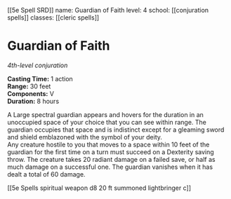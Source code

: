 [[5e Spell SRD]]
name: Guardian of Faith
level: 4
school: [[conjuration spells]]
classes: [[cleric spells]]

# Guardian of Faith 
_4th-level conjuration_ 

**Casting Time:** 1 action    
**Range:** 30 feet    
**Components:** V    
**Duration:** 8 hours 

A Large spectral guardian appears and hovers for the duration in an unoccupied space of your choice that you can see within range. The guardian occupies that space and is indistinct except for a gleaming sword and shield emblazoned with the symbol of your deity.    
Any creature hostile to you that moves to a space within 10 feet of the guardian for the first time on a turn must succeed on a Dexterity saving throw. The creature takes 20 radiant damage on a failed save, or half as much damage on a successful one. The guardian vanishes when it has dealt a total of 60 damage.

[[5e Spells spiritual weapon d8 20 ft  summoned lightbringer c]]